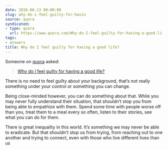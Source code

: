 ```yaml
---
date: 2016-06-13 00:00:00
slug: why-do-i-feel-guilty-for-havin
source: quora
syndicated:
- type: quora
  url: https://www.quora.com/Why-do-I-feel-guilty-for-having-a-good-life/answer/Roy-Tang
tags:
- answers
title: Why do I feel guilty for having a good life?
---
```


Someone on [quora](https://quora.com) asked:

> [Why do I feel guilty for having a good life?](https://www.quora.com/Why-do-I-feel-guilty-for-having-a-good-life/answer/Roy-Tang)


There is no need to feel guilty about your background, that’s not really something under your control or something you can change.

Being close-minded however, you can do something about that. While you may never fully understand their situation, that shouldn’t stop you from being able to empathize with them. Spend some time with people worse off than you, treat them to a meal every so often, listen to their stories, see what you can do for them.

There is great inequality in this world. It’s something we may never be able to eradicate. But that shouldn’t stop us from trying, from reaching out to one another and trying to connect, even with those who live different lives than us